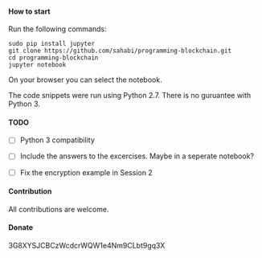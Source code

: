 #### How to start

Run the following commands:

```
sudo pip install jupyter
git clone https://github.com/sahabi/programming-blockchain.git
cd programming-blockchain
jupyter notebook
```

On your browser you can select the notebook. 

The code snippets were run using Python 2.7. There is no guruantee with Python 3.


#### TODO

- [ ] Python 3 compatibility
- [ ] Include the answers to the excercises. Maybe in a seperate notebook?
- [ ] Fix the encryption example in Session 2


#### Contribution

All contributions are welcome.


#### Donate

3G8XYSJCBCzWcdcrWQW1e4Nm9CLbt9gq3X  